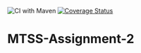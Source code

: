 ![CI with Maven](https://github.com/GiovanniCol99/MTSS-Assignment-2/actions/workflows/main.yml/badge.svg)
[![Coverage Status](https://coveralls.io/repos/github/GiovanniCol99/MTSS-Assignment-2/badge.svg?branch=main)](https://coveralls.io/github/GiovanniCol99/MTSS-Assignment-2?branch=main)
# MTSS-Assignment-2
